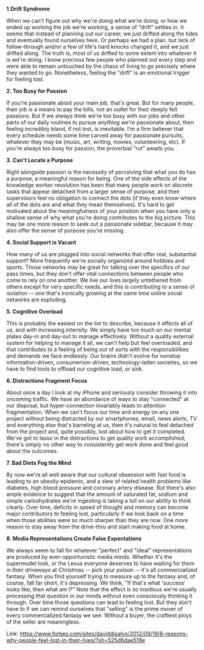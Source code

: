 **1.Drift Syndrome**

When we can't figure out why we're doing what we're doing, or how we ended up working the job we're working, a sense of "drift" settles in. It seems that instead of planning out our career, we just drifted along the tides and eventually found ourselves here. Or perhaps we had a plan, but lack of follow-through and/or a few of life's hard knocks changed it, and we just drifted along. The truth is, most of us drifted to some extent into whatever it is we're doing. I know precious few people who planned out every step and were able to remain untouched by the chaos of living to go precisely where they wanted to go. Nonetheless, feeling the "drift" is an emotional trigger for feeling lost.

**2. Too Busy for Passion**

If you're passionate about your main job, that's great. But for many people, their job is a means to pay the bills, not an outlet for their deeply felt passions. But if we always think we're too busy with our jobs and other parts of our daily routines to pursue anything we're passionate about, then feeling incredibly bland, if not lost, is inevitable. I'm a firm believer that every schedule needs some time carved away for passionate pursuits, whatever they may be (music, art, writing, movies, volunteering, etc). If you're always too busy for passion, the proverbial "rut" awaits you.

**3. Can't Locate a Purpose**

Right alongside passion is the necessity of perceiving that what you do has a purpose, a meaningful reason for being. One of the side effects of the knowledge worker revolution has been that many people work on discrete tasks that appear detached from a larger sense of purpose, and their supervisors feel no obligation to connect the dots (if they even know where all of the dots are and what they mean themselves). It's hard to get motivated about the meaningfulness of your position when you have only a shallow sense of why what you're doing contributes to the big picture. This may be one more reason to seek out a passionate sidebar, because it may also offer the sense of purpose you're missing.

**4. Social Support is Vacant**

How many of us are plugged into social networks that offer real, substantial support? More frequently we're socially organized around hobbies and sports. Those networks may be great for talking over the specifics of our pass times, but they don't offer vital connections between people who come to rely on one another. We live our lives largely untethered from others except for very specific needs, and this is contributing to a sense of isolation -- one that's ironically growing at the same time online social networks are exploding.

**5. Cognitive Overload**

This is probably the easiest on the list to describe, because it affects all of us, and with increasing intensity. We simply have too much on our mental plates day-in and day-out to manage effectively. Without a quality external system for helping to manage it all, we can't help but feel overloaded, and that contributes to a feeling of being out of sorts with the responsibilities and demands we face endlessly. Our brains didn't evolve for nonstop information-driven, consumerism-driven, technology-laden societies, so we have to find tools to offload our cognitive load, or sink.

**6. Distractions Fragment Focus**

About once a day I look at my iPhone and seriously consider throwing it into oncoming traffic. We have an abundance of ways to stay "connected" at our disposal, but hyper-connection invariably leads to attention fragmentation. When we can't focus our time and energy on any one project without being distracted by our smartphones, email, news alerts, TV and everything else that's barreling at us, then it's natural to feel detached from the project and, quite possibly, lost about how to get it completed. We've got to lasso in the distractions to get quality work accomplished; there's simply no other way to consistently get work done and feel good about the outcomes.

**7. Bad Diets Fog the Mind**

By now we're all well aware that our cultural obsession with fast food is leading to an obesity epidemic, and a slew of related health problems like diabetes, high blood pressure and coronary artery disease. But there's also ample evidence to suggest that the amount of saturated fat, sodium and simple carbohydrates we're ingesting is taking a toll on our ability to think clearly. Over time, deficits in speed of thought and memory can become major contributors to feeling lost, particularly if we look back on a time when those abilities were so much sharper than they are now. One more reason to stay away from the drive-thru and start making food at home.

**8. Media Representations Create False Expectations**

We always seem to fall for whatever "perfect" and "ideal" representations are produced by ever-opportunistic media minds. Whether it's the supermodel look, or the Lexus everyone deserves to have waiting for them in their driveways at Christmas -- pick your poison -- it's all commercialized fantasy. When you find yourself trying to measure up to the fantasy and, of course, fall far short, it's depressing. We think, "If that's what 'success' looks like, then what am I?" Note that the effect is so insidious we're usually processing that question in our minds without even consciously thinking it through. Over time those questions can lead to feeling lost. But they don't have to if we can remind ourselves that "selling" is the prime mover of every commercialized fantasy we see. Without a buyer, the craftiest ploys of the seller are meaningless.

Link: https://www.forbes.com/sites/daviddisalvo/2012/09/19/8-reasons-why-people-feel-lost-in-their-lives/?sh=525d6dae519e
